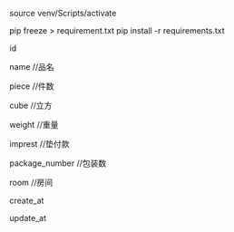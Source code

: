source venv/Scripts/activate

pip freeze > requirement.txt
pip install -r requirements.txt



id

name	//品名

piece	//件数

cube   //立方

weight  //重量

imprest	//垫付款

package_number	//包装数

room	//房间

create_at

update_at


